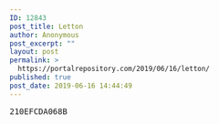 ```yaml
---
ID: 12843
post_title: Letton
author: Anonymous
post_excerpt: ""
layout: post
permalink: >
  https://portalrepository.com/2019/06/16/letton/
published: true
post_date: 2019-06-16 14:44:49
---
```

<pre>210EFCDA068B</pre>